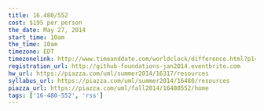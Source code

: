 ```yaml
---
title: 16.480/552
cost: $195 per person
the_date: May 27, 2014
start_time: 10am
the_time: 10am
timezone: EDT
timezonelink: http://www.timeanddate.com/worldclock/difference.html?p1=75
registration_url: http://github-foundations-jan2014.eventbrite.com
hw_url: https://piazza.com/uml/summer2014/16317/resources
syllabus_url: https://piazza.com/uml/summer2014/16480/resources
piazza_url: https://piazza.com/uml/fall2014/16480552/home
tags: ['16-480-552', 'rss']
---
```

